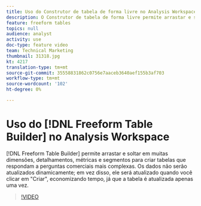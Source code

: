 ```yaml
---
title: Uso do Construtor de tabela de forma livre no Analysis Workspace
description: O Construtor de tabela de forma livre permite arrastar e soltar em muitas dimensões, detalhamentos, métricas e segmentos para criar tabelas que respondam a perguntas comerciais mais complexas. Os dados não serão atualizados dinamicamente; em vez disso, ele será atualizado quando você clicar em "Criar", economizando tempo, já que a tabela é atualizada apenas uma vez.
feature: freeform tables
topics: null
audience: analyst
activity: use
doc-type: feature video
team: Technical Marketing
thumbnail: 31318.jpg
kt: 4217
translation-type: tm+mt
source-git-commit: 35558831862c0756e7aaceb3640aef155b3af703
workflow-type: tm+mt
source-wordcount: '102'
ht-degree: 0%

---
```



# Uso do [!DNL Freeform Table Builder] no Analysis Workspace

[!DNL Freeform Table Builder] permite arrastar e soltar em muitas dimensões, detalhamentos, métricas e segmentos para criar tabelas que respondam a perguntas comerciais mais complexas. Os dados não serão atualizados dinamicamente; em vez disso, ele será atualizado quando você clicar em &quot;Criar&quot;, economizando tempo, já que a tabela é atualizada apenas uma vez.

>[!VIDEO](https://video.tv.adobe.com/v/31318/?quality=12)
